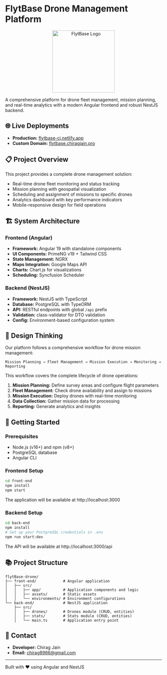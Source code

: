 # FlytBase Drone Management Platform

<p align="center">
  <img src="https://app.flytbase.com/assets/img/flytbase1.png" width="200" alt="FlytBase Logo" />
</p>

A comprehensive platform for drone fleet management, mission planning, and real-time analytics with a modern Angular frontend and robust NestJS backend.

## 🌐 Live Deployments

- **Production:** [flytbase-cj.netlify.app](https://flytbase-cj.netlify.app)
- **Custom Domain:** [flytbase.chiragjain.pro](https://flytbase.chiragjain.pro)

## 📋 Project Overview

This project provides a complete drone management solution:

- Real-time drone fleet monitoring and status tracking
- Mission planning with geospatial visualization
- Scheduling and assignment of missions to specific drones
- Analytics dashboard with key performance indicators
- Mobile-responsive design for field operations

## 🏗️ System Architecture

### Frontend (Angular)
- **Framework:** Angular 19 with standalone components
- **UI Components:** PrimeNG v19 + Tailwind CSS
- **State Management:** NGRX
- **Maps Integration:** Google Maps API
- **Charts:** Chart.js for visualizations
- **Scheduling:** Syncfusion Scheduler

### Backend (NestJS)
- **Framework:** NestJS with TypeScript
- **Database:** PostgreSQL with TypeORM
- **API:** RESTful endpoints with global `/api` prefix
- **Validation:** class-validator for DTO validation
- **Config:** Environment-based configuration system

## 🔄 Design Thinking

Our platform follows a comprehensive workflow for drone mission management:

```
Mission Planning → Fleet Management → Mission Execution → Monitoring → Reporting
```

This workflow covers the complete lifecycle of drone operations:

1. **Mission Planning:** Define survey areas and configure flight parameters
2. **Fleet Management:** Check drone availability and assign to missions
3. **Mission Execution:** Deploy drones with real-time monitoring
4. **Data Collection:** Gather mission data for processing
5. **Reporting:** Generate analytics and insights

## 🚀 Getting Started

### Prerequisites
- Node.js (v16+) and npm (v8+)
- PostgreSQL database
- Angular CLI

### Frontend Setup
```bash
cd front-end
npm install
npm start
```
The application will be available at http://localhost:3000

### Backend Setup
```bash
cd back-end
npm install
# Set up your PostgreSQL credentials in .env
npm run start:dev
```
The API will be available at http://localhost:3000/api

## 📚 Project Structure

```
flytBase-drone/
├── front-end/            # Angular application
│   ├── src/
│   │   ├── app/          # Application components and logic
│   │   ├── assets/       # Static assets
│   │   └── environments/ # Environment configurations
└── back-end/             # NestJS application
    ├── src/
    │   ├── drones/       # Drones module (CRUD, entities)
    │   ├── stats/        # Stats module (CRUD, entities)
    │   └── main.ts       # Application entry point
```

## 👤 Contact

- **Developer:** Chirag Jain
- **Email:** chirag8966@gmail.com

---

Built with ❤️ using Angular and NestJS
